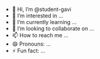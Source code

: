 - 👋 Hi, I’m @student-gavi
- 👀 I’m interested in ...
- 🌱 I’m currently learning ...
- 💞️ I’m looking to collaborate on ...
- 📫 How to reach me ...
- 😄 Pronouns: ...
- ⚡ Fun fact: ...

<!---
student-gavi/student-gavi is a ✨ special ✨ repository because its `README.md` (this file) appears on your GitHub profile.
You can click the Preview link to take a look at your changes.
--->

